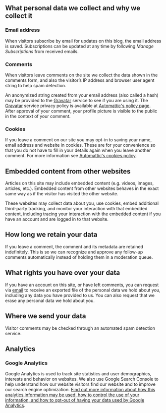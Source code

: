 ## What personal data we collect and why we collect it

### Email address

When visitors subscribe by email for updates on this blog, the email address is saved. Subscriptions can be updated at any time by following *Manage Subscriptions* from received emails.

### Comments

When visitors leave comments on the site we collect the data shown in the comments form, and also the visitor’s IP address and browser user agent string to help spam detection.

An anonymized string created from your email address (also called a hash) may be provided to the [Gravatar][gravatar-service] service to see if you are using it. The [Gravatar][gravatar-service] service privacy policy is available at [Automattic's policy page][automattic-privacy]. After approval of your comment, your profile picture is visible to the public in the context of your comment.

### Cookies

If you leave a comment on our site you may opt-in to saving your name, email address and website in cookies. These are for your convenience so that you do not have to fill in your details again when you leave another comment. For more information see [Automattic's cookies policy][automattic-cookies].

## Embedded content from other websites

Articles on this site may include embedded content (e.g. videos, images, articles, etc.). Embedded content from other websites behaves in the exact same way as if the visitor has visited the other website.

These websites may collect data about you, use cookies, embed additional third-party tracking, and monitor your interaction with that embedded content, including tracing your interaction with the embedded content if you have an account and are logged in to that website.

## How long we retain your data

If you leave a comment, the comment and its metadata are retained indefinitely. This is so we can recognize and approve any follow-up comments automatically instead of holding them in a moderation queue.

## What rights you have over your data

If you have an account on this site, or have left comments, you can request via [email](mailto:boris@espressoprogrammer.com) to receive an exported file of the personal data we hold about you, including any data you have provided to us. You can also request that we erase any personal data we hold about you.

## Where we send your data

Visitor comments may be checked through an automated spam detection service.

## Analytics

### Google Analytics

Google Analytics is used to track site statistics and user demographics, interests and behavior on websites. We also use Google Search Console to help understand how our website visitors find our website and to improve our search engine optimization. [Find out more information about how this analytics information may be used, how to control the use of your information, and how to opt-out of having your data used by Google Analytics][google-analytics-optout].

[gravatar-service]: https://en.gravatar.com
[automattic-privacy]: https://automattic.com/privacy
[automattic-cookies]: https://automattic.com/cookies
[google-analytics-optout]: https://tools.google.com/dlpage/gaoptout